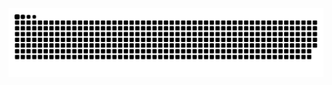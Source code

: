 <picture>
  <source media="(prefers-color-scheme: dark)" srcset="https://raw.githubusercontent.com/FogInMist/FogInMist/output/github-contribution-grid-snake-dark.svg">
  <source media="(prefers-color-scheme: light)" srcset="https://raw.githubusercontent.com/FogInMist/FogInMist/output/github-contribution-grid-snake.svg">
  <img alt="github contribution grid snake animation" src="https://raw.githubusercontent.com/FogInMist/FogInMist/output/github-contribution-grid-snake.svg">
</picture>
